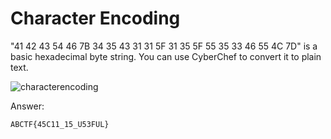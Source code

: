# Character Encoding

"41 42 43 54 46 7B 34 35 43 31 31 5F 31 35 5F 55 35 33 46 55 4C 7D" is a basic hexadecimal byte string. You can use CyberChef to convert it to plain text.

![characterencoding](https://user-images.githubusercontent.com/104775174/194732743-d93c082b-6266-4e45-b51d-a76fb010952f.png)

Answer:

```
ABCTF{45C11_15_U53FUL}
```
